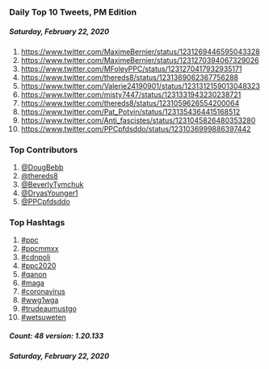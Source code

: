 ### Daily Top 10 Tweets, PM Edition
##### Saturday, February 22, 2020
 1) https://www.twitter.com/MaximeBernier/status/1231269446595043328
 2) https://www.twitter.com/MaximeBernier/status/1231270394067329026
 3) https://www.twitter.com/MFoleyPPC/status/1231270417932935171
 4) https://www.twitter.com/thereds8/status/1231369062367756288
 5) https://www.twitter.com/Valerie24190901/status/1231312159013048323
 6) https://www.twitter.com/misty7447/status/1231331943230238721
 7) https://www.twitter.com/thereds8/status/1231059626554200064
 8) https://www.twitter.com/Pat_Potvin/status/1231354364415168512
 9) https://www.twitter.com/Anti_fascistes/status/1231045826480353280
10) https://www.twitter.com/PPCpfdsddo/status/1231036999886397442

### Top Contributors
  1) [@DougBebb](https://www.twitter.com/DougBebb)
  2) [@thereds8](https://www.twitter.com/thereds8)
  3) [@BeverlyTymchuk](https://www.twitter.com/BeverlyTymchuk)
  4) [@DryasYounger1](https://www.twitter.com/DryasYounger1)
  5) [@PPCpfdsddo](https://www.twitter.com/PPCpfdsddo)


### Top Hashtags

  1) [#ppc](https://www.twitter.com/hashtag/ppc)
  2) [#ppcmmxx](https://www.twitter.com/hashtag/ppcmmxx)
  3) [#cdnpoli](https://www.twitter.com/hashtag/cdnpoli)
  4) [#ppc2020](https://www.twitter.com/hashtag/ppc2020)
  5) [#qanon](https://www.twitter.com/hashtag/qanon)
  6) [#maga](https://www.twitter.com/hashtag/maga)
  7) [#coronavirus](https://www.twitter.com/hashtag/coronavirus)
  8) [#wwg1wga](https://www.twitter.com/hashtag/wwg1wga)
  9) [#trudeaumustgo](https://www.twitter.com/hashtag/trudeaumustgo)
 10) [#wetsuweten](https://www.twitter.com/hashtag/wetsuweten)

##### Count: 48	version: 1.20.133
##### Saturday, February 22, 2020

